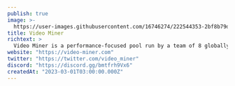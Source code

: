 ```yaml
---
publish: true
image: >-
  https://user-images.githubusercontent.com/16746274/222544353-2bf8b79d-e9e8-4102-854a-83827149820e.png
title: Video Miner
richtext: >
  Video Miner is a performance-focused pool run by a team of 8 globally distributed Orchestrators, allowing anyone to participate in the Livepeer network as a Transcoder and earn passive income. Our custom selection algorithm rewards top performers with more work and higher pay.
website: "https://video-miner.com"
twitter: "https://twitter.com/video_miner"
discord: "https://discord.gg/bmtfrh9Vx6"
createdAt: "2023-03-01T03:00:00.000Z"
---
```

